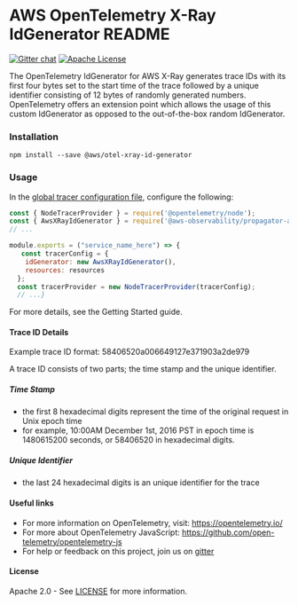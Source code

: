 # AWS OpenTelemetry X-Ray IdGenerator README

[![Gitter chat][gitter-image]][gitter-url]
[![Apache License][license-image]][license-image]

The OpenTelemetry IdGenerator for AWS X-Ray generates trace IDs with its first four bytes set to the start time of the trace followed by a unique identifier consisting of 12 bytes of randomly generated numbers. OpenTelemetry offers an extension point which allows the usage of this custom IdGenerator as opposed to the out-of-the-box random IdGenerator.

### Installation

`
npm install --save @aws/otel-xray-id-generator
`

### Usage

In the [global tracer configuration file](https://github.com/open-telemetry/opentelemetry-js/blob/master/getting-started/README.md#initialize-a-global-tracer), configure the following:

```js
const { NodeTracerProvider } = require('@opentelemetry/node');
const { AwsXRayIdGenerator } = require('@aws-observability/propagator-aws-xray');
// ...

module.exports = ("service_name_here") => {
   const tracerConfig = {
    idGenerator: new AwsXRayIdGenerator(),
    resources: resources
  };
  const tracerProvider = new NodeTracerProvider(tracerConfig);
  // ...}
```

For more details, see the Getting Started guide.

#### Trace ID Details

Example trace ID format: 58406520a006649127e371903a2de979

A trace ID consists of two parts; the time stamp and the unique identifier.

##### Time Stamp

* the first 8 hexadecimal digits represent the time of the original request in Unix epoch time
* for example, 10:00AM December 1st, 2016 PST in epoch time is 1480615200 seconds, or 58406520 in hexadecimal digits.

##### Unique Identifier

* the last 24 hexadecimal digits is an unique identifier for the trace

#### Useful links

* For more information on OpenTelemetry, visit: <https://opentelemetry.io/>
* For more about OpenTelemetry JavaScript: <https://github.com/open-telemetry/opentelemetry-js>
* For help or feedback on this project, join us on [gitter][gitter-url]

#### License

Apache 2.0 - See [LICENSE][license-url] for more information.

[gitter-image]: https://badges.gitter.im/open-telemetry/opentelemetry-js.svg
[gitter-url]: https://gitter.im/open-telemetry/opentelemetry-node?utm_source=badge&utm_medium=badge&utm_campaign=pr-badge&utm_content=badge
[license-url]: https://github.com/open-telemetry/opentelemetry-js-contrib/blob/master/LICENSE
[license-image]: https://img.shields.io/badge/license-Apache_2.0-green.svg?style=flat
